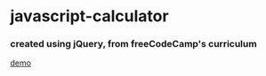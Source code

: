 # javascript-calculator

### created using jQuery, from freeCodeCamp's curriculum


[demo](https://codepen.io/hsienhsiuliao/pen/XEvQXj)
